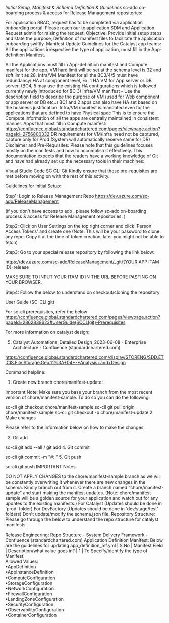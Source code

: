 *Initial Setup, Manifest & Schema Definition & Guidelines*
sc-ado on-boarding process & access for Release Management repositories:

For application RBAC, request has to be completed via application onboarding portal.
Please reach our to application SDM and Application Request admin for raising the request.
Objective:
Provide Initial setup steps and state the purpose, Definition of manifest files to facilitate the application onboarding swiftly.
Manifest Update Guidelines for the Catalyst app teams:
All the applications irrespective the type of application, must fill in the App-definition Manifest.

All the Applications must fill in App-definition manifest and Compute manifest for the app. 
VM hard limit will be set at the schema level is 32 and soft limit as 28.
Infra/VM Manifest for all the BC3/4/5 must have redundancy/ HA at component level, Ex: 1 HA VM for App server or DB server. (BC4, 5 may use the existing HA configurations which is followed currently newly introduced for BC 3)
Infra/VM manifest - Use the description field to describe the purpose of VM (used for Web component or app server or DB etc..)
BC1 and 2 apps can also have HA set based on the business justification.
Infra/VM manifest is mandated even for the applications that are defined to have Physical spec This is to ensure the Compute information of all the apps are centrally maintained in consistent manner.
Apps that must fill in Compute manifest: https://confluence.global.standardchartered.com/pages/viewpage.action?pageId=2756800332
DR requirements for VM/Infra need not be captured, capture only for Prod (System will automatically reserve same for DR)
Disclaimer and Pre-Requisites:
Please note that this guidelines focuses mostly on the manifests and how to accomplish it effectively. This documentation expects that the readers have a working knowledge of Git and have had already set up the necessary tools in their machines:

Visual Studio Code
SC CLI Git
Kindly ensure that these pre-requisites are met before moving on with the rest of this activity.

Guidelines for Initial Setup:

Step1: Login to Release Management Repo
            https://dev.azure.com/sc-ado/ReleaseManagement

(if you don't have access to ado , please follow sc-ado on-boarding process & access for Release Management repositories: )



Step2: Click on User Settings on the top right corner and click 'Person Access Tokens' and create one
         (Note: This will be your password to clone any repo. Copy it at the time of token creation, later you might not be able to fetch)

Step3: Go to your special release repository by following the link below:

https://dev.azure.com/sc-ado/ReleaseManagement/_git/{YOUR APP ITAM ID}-release

MAKE SURE TO INPUT YOUR ITAM ID IN THE URL BEFORE PASTING ON YOUR BROWSER.

Step4:  Follow the below to understand on checkout/cloning the repository

User Guide (SC-CLI git)

For sc-cli prerequisites, refer the below
https://confluence.global.standardchartered.com/pages/viewpage.action?pageId=2862839623#UserGuide(SCCLIgit)-Prerequisites



For more information on catalyst design:

5. Catalyst Automations_Detailed Design_2023-06-08 - Enterprise Architecture - Confluence (standardchartered.com)

https://confluence.global.standardchartered.com/display/STORENG/SDD.ET.CIS.File.Storage.Geo.11%3A+04+-+Analysis+and+Design

Command helpline:

1.  Create new branch chore/manifest-update: 

Important Note: Make sure you base your branch from the most recent version of chore/manifest-sample. To do so you can do the following:

sc-cli git checkout chore/manifest-sample
sc-cli git pull origin chore/manifest-sample
sc-cli git checkout -b chore/manifest-update
2. Make changes

Please refer to the information below on how to make the changes.

3. Git add 

sc-cli git add --all / git add <filename>
4. Git commit 

sc-cli git commit -m "#<work ID>: <Description of commit>"
5. Git push

sc-cli git push
IMPORTANT Notes

DO NOT APPLY CHANGES to the chore/manifest-sample branch as we will be constantly overwriting it whenever there are new changes in the schema. Kindly branch out from it.
Create a branch named "chore/manifest-update" and start making the manifest updates.  (Note: chore/manifest-sample will be a golden source for your application and watch out for any updates to the existing manifests.)
For Catalyst (Updates should be done in 'prod' folder)
For DevFactory (Updates should be done in 'dev/stage/test' folders)
Don't update/modify the schema.json file.
Repository Structure:
Please go through the below to understand the repo structure for catalyst manifests.

Release Engineering: Repo Structure - System Delivery Framework - Confluence (standardchartered.com)
Application Definition Manifest:
Below are the guidelines for updating app_definition_mf.yml
| S.No | Manifest Field | Description/what value goes in? 
| 1    | To Specify/identify the type of Manifest.<br> Allowed Values:<br>•AppDefinition<br>•AppInstanceDefinition<br>•ComputeConfiguration<br>•StorageConfiguration<br>•NetworkConfiguration<br>•FirewallConfiguration<br>•LandingZoneConfiguration<br>•SecurityConfiguration<br>•ObservabilityConfiguration<br>•ContainerConfiguration
